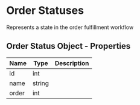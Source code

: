 # <span class="jumptarget"> Order Statuses </span>

Represents a state in the order fulfillment workflow

## <span class="jumptarget"> Order Status Object - Properties </span>

| Name | Type | Description |
| --- | --- | --- |
| id | int |
| name | string |
| order | int |
